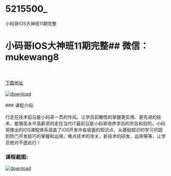 # 5215500_
小码哥IOS大神班11期完整
# 小码哥IOS大神班11期完整## 微信：mukewang8
<br/></br>[下载地址](http://www.36tz.cn/article/5215500 "下载地址")
<br/></br>[![download](http://36tz.cn/muke_img/2020_10_2-3-300x201.png "下载地址")](http://www.36tz.cn/article/5215500 "下载地址")
<br/></br>### 课程介绍:<br/></br>行走在技术前沿是小码哥一贯的作风。让学员前瞻性的掌握更实用、更先进的技术，能够高水平高薪资的走在当代IT最前沿是小码哥培养学员的宗旨和目的。小码哥推出的iOS课程体系涵盖了iOS开发中各层面的知识点，从基础知识的学习巩固到热门开发技巧的掌握和运用，难点技术的攻关，新技术的研发、运用等等，让学员绝对不虚此行！

### 课程截图:
[![download](http://36tz.cn/muke_img/2020_10_1-3.png "下载地址")](http://www.36tz.cn/article/5215500 "下载地址")
